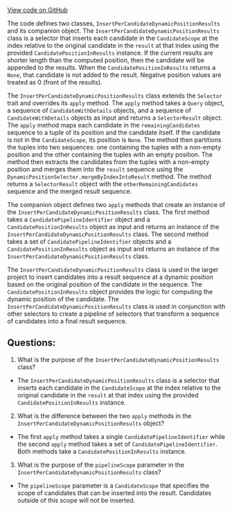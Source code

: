 [View code on GitHub](https://github.com/misbahsy/the-algorithm/product-mixer/component-library/src/main/scala/com/twitter/product_mixer/component_library/selector/InsertPerCandidateDynamicPositionResults.scala)

The code defines two classes, `InsertPerCandidateDynamicPositionResults` and its companion object. The `InsertPerCandidateDynamicPositionResults` class is a selector that inserts each candidate in the `CandidateScope` at the index relative to the original candidate in the `result` at that index using the provided `CandidatePositionInResults` instance. If the current results are shorter length than the computed position, then the candidate will be appended to the results. When the `CandidatePositionInResults` returns a `None`, that candidate is not added to the result. Negative position values are treated as 0 (front of the results).

The `InsertPerCandidateDynamicPositionResults` class extends the `Selector` trait and overrides its `apply` method. The `apply` method takes a `Query` object, a sequence of `CandidateWithDetails` objects, and a sequence of `CandidateWithDetails` objects as input and returns a `SelectorResult` object. The `apply` method maps each candidate in the `remainingCandidates` sequence to a tuple of its position and the candidate itself. If the candidate is not in the `CandidateScope`, its position is `None`. The method then partitions the tuples into two sequences: one containing the tuples with a non-empty position and the other containing the tuples with an empty position. The method then extracts the candidates from the tuples with a non-empty position and merges them into the `result` sequence using the `DynamicPositionSelector.mergeByIndexIntoResult` method. The method returns a `SelectorResult` object with the `otherRemainingCandidates` sequence and the merged result sequence.

The companion object defines two `apply` methods that create an instance of the `InsertPerCandidateDynamicPositionResults` class. The first method takes a `CandidatePipelineIdentifier` object and a `CandidatePositionInResults` object as input and returns an instance of the `InsertPerCandidateDynamicPositionResults` class. The second method takes a set of `CandidatePipelineIdentifier` objects and a `CandidatePositionInResults` object as input and returns an instance of the `InsertPerCandidateDynamicPositionResults` class.

The `InsertPerCandidateDynamicPositionResults` class is used in the larger project to insert candidates into a result sequence at a dynamic position based on the original position of the candidate in the sequence. The `CandidatePositionInResults` object provides the logic for computing the dynamic position of the candidate. The `InsertPerCandidateDynamicPositionResults` class is used in conjunction with other selectors to create a pipeline of selectors that transform a sequence of candidates into a final result sequence.
## Questions: 
 1. What is the purpose of the `InsertPerCandidateDynamicPositionResults` class?
- The `InsertPerCandidateDynamicPositionResults` class is a selector that inserts each candidate in the `CandidateScope` at the index relative to the original candidate in the `result` at that index using the provided `CandidatePositionInResults` instance.

2. What is the difference between the two `apply` methods in the `InsertPerCandidateDynamicPositionResults` object?
- The first `apply` method takes a single `CandidatePipelineIdentifier` while the second `apply` method takes a set of `CandidatePipelineIdentifier`. Both methods take a `CandidatePositionInResults` instance.

3. What is the purpose of the `pipelineScope` parameter in the `InsertPerCandidateDynamicPositionResults` class?
- The `pipelineScope` parameter is a `CandidateScope` that specifies the scope of candidates that can be inserted into the result. Candidates outside of this scope will not be inserted.
